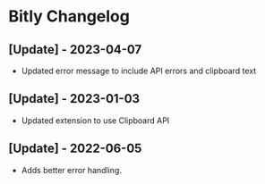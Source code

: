 # Bitly Changelog

## [Update] - 2023-04-07

- Updated error message to include API errors and clipboard text

## [Update] - 2023-01-03

- Updated extension to use Clipboard API

## [Update] - 2022-06-05

- Adds better error handling.